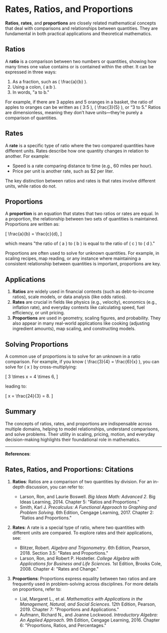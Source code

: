 # Rates, Ratios, and Proportions

**Ratios**, **rates**, and **proportions** are closely related mathematical concepts that deal with comparisons and relationships between quantities. They are fundamental in both practical applications and theoretical mathematics.

## **Ratios**

A **ratio** is a comparison between two numbers or quantities, showing how many times one value contains or is contained within the other. It can be expressed in three ways:

1. As a fraction, such as \( \frac{a}{b} \).
2. Using a colon, \( a:b \).
3. In words, "a to b."

For example, if there are 3 apples and 5 oranges in a basket, the ratio of apples to oranges can be written as \( 3:5 \), \( \frac{3}{5} \), or “3 to 5.” Ratios are dimensionless, meaning they don’t have units—they’re purely a comparison of quantities.

## **Rates**

A **rate** is a specific type of ratio where the two compared quantities have different units. Rates describe how one quantity changes in relation to another. For example:

- Speed is a rate comparing distance to time (e.g., 60 miles per hour).
- Price per unit is another rate, such as $2 per liter.

The key distinction between ratios and rates is that rates involve different units, while ratios do not.

## **Proportions**

A **proportion** is an equation that states that two ratios or rates are equal. In a proportion, the relationship between two sets of quantities is maintained. Proportions are written as:

\[
\frac{a}{b} = \frac{c}{d},
\]

which means "the ratio of \( a \) to \( b \) is equal to the ratio of \( c \) to \( d \)."

Proportions are often used to solve for unknown quantities. For example, in scaling recipes, map reading, or any instance where maintaining a consistent relationship between quantities is important, proportions are key.

## **Applications**

1. **Ratios** are widely used in financial contexts (such as debt-to-income ratios), scale models, or data analysis (like odds ratios).
2. **Rates** are crucial in fields like physics (e.g., velocity), economics (e.g., inflation rate), and everyday contexts like calculating speed, fuel efficiency, or unit pricing.
3. **Proportions** are used in geometry, scaling figures, and probability. They also appear in many real-world applications like cooking (adjusting ingredient amounts), map scaling, and constructing models.

## **Solving Proportions**

A common use of proportions is to solve for an unknown in a ratio comparison. For example, if you know \( \frac{3}{4} = \frac{6}{x} \), you can solve for \( x \) by cross-multiplying:

\[
3 \times x = 4 \times 6,
\]

leading to:

\[
x = \frac{24}{3} = 8.
\]

## **Summary**

The concepts of ratios, rates, and proportions are indispensable across multiple domains, helping to model relationships, understand comparisons, and solve problems. Their utility in scaling, pricing, motion, and everyday decision-making highlights their foundational role in mathematics.

---

**References**:

## Rates, Ratios, and Proportions: Citations

1. **Ratios**: Ratios are a comparison of two quantities by division. For an in-depth discussion, you can refer to:

   - Larson, Ron, and Laurie Boswell. *Big Ideas Math: Advanced 2*. Big Ideas Learning, 2014. Chapter 5: "Ratios and Proportions."
   - Smith, Karl J. *Precalculus: A Functional Approach to Graphing and Problem Solving*. 6th Edition, Cengage Learning, 2017. Chapter 2: "Ratios and Proportions."

2. **Rates**: A rate is a special type of ratio, where two quantities with different units are compared. To explore rates and their applications, see:

   - Blitzer, Robert. *Algebra and Trigonometry*. 6th Edition, Pearson, 2018. Section 3.5: "Rates and Proportions."
   - Larson, Ron, and Robert P. Hostetler. *College Algebra with Applications for Business and Life Sciences*. 1st Edition, Brooks Cole, 2008. Chapter 4: "Rates and Change."

3. **Proportions**: Proportions express equality between two ratios and are frequently used in problem-solving across disciplines. For more details on proportions, refer to:

   - Lial, Margaret L., et al. *Mathematics with Applications in the Management, Natural, and Social Sciences*. 12th Edition, Pearson, 2019. Chapter 7: "Proportions and Applications."
   - Aufmann, Richard N., and Joanne Lockwood. *Introductory Algebra: An Applied Approach*. 9th Edition, Cengage Learning, 2016. Chapter 6: "Proportions, Ratios, and Percentages."
